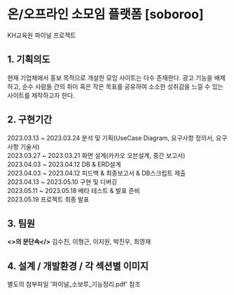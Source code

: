 # 온/오프라인 소모임 플랫폼 [soboroo]
KH교육원 파이널 프로젝트

## 1. 기획의도

현재 기업체에서 홍보 목적으로 개설한 모임 사이트는 다수 존재한다.
광고 기능을 배제하고, 순수 사람들 간의 취미 혹은 작은 목표를 공유하여 소소한 성취감을 느낄 수 있는 사이트를 제작하고자 한다.

## 2. 구현기간

2023.03.13 ~ 2023.03.24 분석 및 기획(UseCase Diagram, 요구사항 정의서, 요구사항 기술서)    
2023.03.27 ~ 2023.03.21 화면 설계(카카오 오븐설계, 중간 보고서)  
2023.04.03 ~ 2023.04.12 DB & ERD설계  
2023.04.03 ~ 2023.04.12 피드백 & 최종보고서 & DB스크립트 제출  
2023.04.13 ~ 2023.05.10 구현 및 디버깅  
2023.05.11 ~ 2023.05.18 베타 테스트 & 발표 준비  
2023.05.19 프로젝트 최종 발표

## 3. 팀원
<b><>의 문단속</></b> 김수진, 이형근, 이지원, 박진우, 최영재

## 4. 설계 / 개발환경 / 각 섹션별 이미지

별도의 첨부파일 '파이널_소보루_기능정리.pdf' 참조

